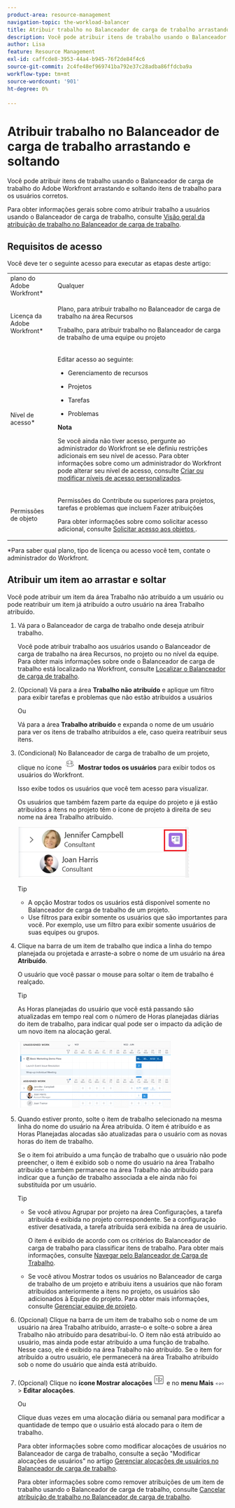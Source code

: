 ```yaml
---
product-area: resource-management
navigation-topic: the-workload-balancer
title: Atribuir trabalho no Balanceador de carga de trabalho arrastando e soltando
description: Você pode atribuir itens de trabalho usando o Balanceador de carga de trabalho do Adobe Workfront arrastando e soltando itens de trabalho para os usuários corretos.
author: Lisa
feature: Resource Management
exl-id: caffcde8-3953-44a4-b945-76f2de84f4c6
source-git-commit: 2c4fe48ef969741ba792e37c28adba86ffdcba9a
workflow-type: tm+mt
source-wordcount: '901'
ht-degree: 0%

---
```


# Atribuir trabalho no Balanceador de carga de trabalho arrastando e soltando

<!--remove production and preview preferences at release-->

Você pode atribuir itens de trabalho usando o Balanceador de carga de trabalho do Adobe Workfront arrastando e soltando itens de trabalho para os usuários corretos.

Para obter informações gerais sobre como atribuir trabalho a usuários usando o Balanceador de carga de trabalho, consulte [Visão geral da atribuição de trabalho no Balanceador de carga de trabalho](../../resource-mgmt/workload-balancer/assign-work-in-workload-balancer.md).

## Requisitos de acesso

Você deve ter o seguinte acesso para executar as etapas deste artigo:

<table style="table-layout:auto"> 
 <col> 
 <col> 
 <tbody> 
  <tr> 
   <td role="rowheader">plano do Adobe Workfront*</td> 
   <td> <p>Qualquer </p> </td> 
  </tr> 
  <tr> 
   <td role="rowheader">Licença da Adobe Workfront*</td> 
   <td> <p>Plano, para atribuir trabalho no Balanceador de carga de trabalho na área Recursos</p>
   <p>Trabalho, para atribuir trabalho no Balanceador de carga de trabalho de uma equipe ou projeto</p>
 </td> 
  </tr> 
  <tr> 
   <td role="rowheader">Nível de acesso*</td> 
   <td> <p>Editar acesso ao seguinte:</p> 
    <ul> 
     <li> <p>Gerenciamento de recursos</p> </li> 
     <li> <p>Projetos</p> </li> 
     <li> <p>Tarefas</p> </li> 
     <li> <p>Problemas</p> </li> 
    </ul> <p><b>Nota</b>

Se você ainda não tiver acesso, pergunte ao administrador do Workfront se ele definiu restrições adicionais em seu nível de acesso. Para obter informações sobre como um administrador do Workfront pode alterar seu nível de acesso, consulte <a href="../../administration-and-setup/add-users/configure-and-grant-access/create-modify-access-levels.md" class="MCXref xref">Criar ou modificar níveis de acesso personalizados</a>.</p> </td>
</tr> 
  <tr> 
   <td role="rowheader">Permissões de objeto</td> 
   <td> <p>Permissões do Contribute ou superiores para projetos, tarefas e problemas que incluem Fazer atribuições</p> <p>Para obter informações sobre como solicitar acesso adicional, consulte <a href="../../workfront-basics/grant-and-request-access-to-objects/request-access.md" class="MCXref xref">Solicitar acesso aos objetos </a>.</p> </td> 
  </tr> 
 </tbody> 
</table>

&#42;Para saber qual plano, tipo de licença ou acesso você tem, contate o administrador do Workfront.

## Atribuir um item ao arrastar e soltar

Você pode atribuir um item da área Trabalho não atribuído a um usuário ou pode reatribuir um item já atribuído a outro usuário na área Trabalho atribuído.

1. Vá para o Balanceador de carga de trabalho onde deseja atribuir trabalho.

   Você pode atribuir trabalho aos usuários usando o Balanceador de carga de trabalho na área Recursos, no projeto ou no nível da equipe. Para obter mais informações sobre onde o Balanceador de carga de trabalho está localizado na Workfront, consulte [Localizar o Balanceador de carga de trabalho](../../resource-mgmt/workload-balancer/locate-workload-balancer.md).

1. (Opcional) Vá para a área **Trabalho não atribuído** e aplique um filtro para exibir tarefas e problemas que não estão atribuídos a usuários

   Ou

   Vá para a área **Trabalho atribuído** e expanda o nome de um usuário para ver os itens de trabalho atribuídos a ele, caso queira reatribuir seus itens.

1. (Condicional) No Balanceador de carga de trabalho de um projeto, clique no ícone ![](assets/show-all-users-icon-project-workload-balancer.png) **Mostrar todos os usuários** para exibir todos os usuários do Workfront.

   Isso exibe todos os usuários que você tem acesso para visualizar.

   Os usuários que também fazem parte da equipe do projeto e já estão atribuídos a itens no projeto têm o ícone de projeto à direita de seu nome na área Trabalho atribuído.

   ![](assets/user-on-the-project-indicator-highlighted-project-workload-balancer.png)


   >[!TIP]
   >
   >* A opção Mostrar todos os usuários está disponível somente no Balanceador de carga de trabalho de um projeto.
   >* Use filtros para exibir somente os usuários que são importantes para você. Por exemplo, use um filtro para exibir somente usuários de suas equipes ou grupos.



1. Clique na barra de um item de trabalho que indica a linha do tempo planejada ou projetada e arraste-a sobre o nome de um usuário na área **Atribuído**.

   O usuário que você passar o mouse para soltar o item de trabalho é realçado.

   >[!TIP]
   >
   >As Horas planejadas do usuário que você está passando são atualizadas em tempo real com o número de Horas planejadas diárias do item de trabalho, para indicar qual pode ser o impacto da adição de um novo item na alocação geral.

   ![](assets/drag-drop-item-from-unassigned-to-assigned-wb-nwe-350x152.png)

1. Quando estiver pronto, solte o item de trabalho selecionado na mesma linha do nome do usuário na Área atribuída. O item é atribuído e as Horas Planejadas alocadas são atualizadas para o usuário com as novas horas do item de trabalho.

   Se o item foi atribuído a uma função de trabalho que o usuário não pode preencher, o item é exibido sob o nome do usuário na área Trabalho atribuído e também permanece na área Trabalho não atribuído para indicar que a função de trabalho associada a ele ainda não foi substituída por um usuário.

   >[!TIP]
   >
   >* Se você ativou Agrupar por projeto na área Configurações, a tarefa atribuída é exibida no projeto correspondente. Se a configuração estiver desativada, a tarefa atribuída será exibida na área de usuário.
   >
   >
   >     O item é exibido de acordo com os critérios do Balanceador de carga de trabalho para classificar itens de trabalho. Para obter mais informações, consulte [Navegar pelo Balanceador de Carga de Trabalho](../../resource-mgmt/workload-balancer/navigate-the-workload-balancer.md).
   >
   >
   >* Se você ativou Mostrar todos os usuários no Balanceador de carga de trabalho de um projeto e atribuiu itens a usuários que não foram atribuídos anteriormente a itens no projeto, os usuários são adicionados à Equipe do projeto. Para obter mais informações, consulte [Gerenciar equipe de projeto](../../manage-work/projects/planning-a-project/manage-project-team.md).


1. (Opcional) Clique na barra de um item de trabalho sob o nome de um usuário na área Trabalho atribuído, arraste-o e solte-o sobre a área Trabalho não atribuído para desatribuí-lo. O item não está atribuído ao usuário, mas ainda pode estar atribuído a uma função de trabalho. Nesse caso, ele é exibido na área Trabalho não atribuído. Se o item for atribuído a outro usuário, ele permanecerá na área Trabalho atribuído sob o nome do usuário que ainda está atribuído.
1. (Opcional) Clique no **ícone Mostrar alocações** ![](assets/show-allocations-icon-small.png) e no **menu Mais** ![](assets/qs-more-menu.png) > **Editar alocações**.

   <!--
   (make sure these are still called this, and that the icon has not changed)
   -->
   Ou

   Clique duas vezes em uma alocação diária ou semanal para modificar a quantidade de tempo que o usuário está alocado para o item de trabalho.

   Para obter informações sobre como modificar alocações de usuários no Balanceador de carga de trabalho, consulte a seção &quot;Modificar alocações de usuários&quot; no artigo [Gerenciar alocações de usuários no Balanceador de carga de trabalho](../../resource-mgmt/workload-balancer/manage-user-allocations-workload-balancer.md).

   Para obter informações sobre como remover atribuições de um item de trabalho usando o Balanceador de carga de trabalho, consulte [Cancelar atribuição de trabalho no Balanceador de carga de trabalho](../../resource-mgmt/workload-balancer/unassign-work-in-workload-balancer.md).

